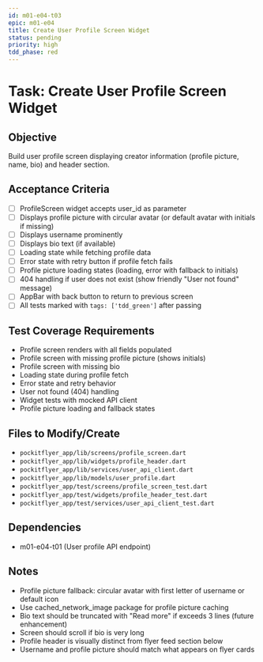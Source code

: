 ```yaml
---
id: m01-e04-t03
epic: m01-e04
title: Create User Profile Screen Widget
status: pending
priority: high
tdd_phase: red
---
```


# Task: Create User Profile Screen Widget

## Objective
Build user profile screen displaying creator information (profile picture, name, bio) and header section.

## Acceptance Criteria
- [ ] ProfileScreen widget accepts user_id as parameter
- [ ] Displays profile picture with circular avatar (or default avatar with initials if missing)
- [ ] Displays username prominently
- [ ] Displays bio text (if available)
- [ ] Loading state while fetching profile data
- [ ] Error state with retry button if profile fetch fails
- [ ] Profile picture loading states (loading, error with fallback to initials)
- [ ] 404 handling if user does not exist (show friendly "User not found" message)
- [ ] AppBar with back button to return to previous screen
- [ ] All tests marked with `tags: ['tdd_green']` after passing

## Test Coverage Requirements
- Profile screen renders with all fields populated
- Profile screen with missing profile picture (shows initials)
- Profile screen with missing bio
- Loading state during profile fetch
- Error state and retry behavior
- User not found (404) handling
- Widget tests with mocked API client
- Profile picture loading and fallback states

## Files to Modify/Create
- `pockitflyer_app/lib/screens/profile_screen.dart`
- `pockitflyer_app/lib/widgets/profile_header.dart`
- `pockitflyer_app/lib/services/user_api_client.dart`
- `pockitflyer_app/lib/models/user_profile.dart`
- `pockitflyer_app/test/screens/profile_screen_test.dart`
- `pockitflyer_app/test/widgets/profile_header_test.dart`
- `pockitflyer_app/test/services/user_api_client_test.dart`

## Dependencies
- m01-e04-t01 (User profile API endpoint)

## Notes
- Profile picture fallback: circular avatar with first letter of username or default icon
- Use cached_network_image package for profile picture caching
- Bio text should be truncated with "Read more" if exceeds 3 lines (future enhancement)
- Screen should scroll if bio is very long
- Profile header is visually distinct from flyer feed section below
- Username and profile picture should match what appears on flyer cards
